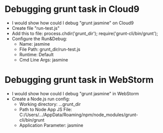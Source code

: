 # Debugging grunt task in Cloud9 #
* I would show how could I debug "grunt jasmine" on Cloud9
* Create file "run-test.js"
* Add this to file: 
process.chdir('grunt_dir');
require('grunt-cli/bin/grunt');
* Configure the Run&Debug:
    * Name: jasmine
    * File Path: grunt_dir/run-test.js
    * Runtime: Default
    * Cmd Line Args: jasmine

# Debugging grunt task in WebStorm #
* I would show how could I debug "grunt jasmine" in WebStorm
* Create a Node.js run config:
    * Working directory: ...grunt_dir
    * Path to Node App JS File: C:/Users/.../AppData/Roaming/npm/node_modules/grunt-cli/bin/grunt
    * Application Parameter: jasmine
